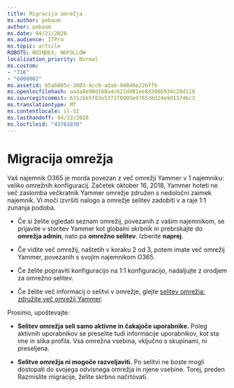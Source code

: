 ```yaml
---
title: Migracija omrežja
ms.author: pebaum
author: pebaum
ms.date: 04/21/2020
ms.audience: ITPro
ms.topic: article
ROBOTS: NOINDEX, NOFOLLOW
localization_priority: Normal
ms.custom:
- "716"
- "6000002"
ms.assetid: b5ab885c-3803-4cc8-adab-94848e226ffb
ms.openlocfilehash: aada8e90d168a4c621dd81ee8d306b934c20d119
ms.sourcegitcommit: 631cbb5f03e5371f0995e976536d24e9d13746c3
ms.translationtype: MT
ms.contentlocale: sl-SI
ms.lasthandoff: 04/22/2020
ms.locfileid: "43761830"
---
```

# <a name="network-migration"></a>Migracija omrežja

Vaš najemnik O365 je morda povezan z več omrežji Yammer v 1 najemniku: veliko omrežnih konfiguracij. Začetek oktober 16, 2018, Yammer hoteti ne več zaslomba večkratnik Yammer omrežje združen s nedoločni zaimek najemnik. Vi moči izvršiti nalogo a omrežje selitev zadobiti v a raje 1:1 zunanja podoba.
  
- Če si želite ogledati seznam omrežij, povezanih z vašim najemnikom, se prijavite v storitev Yammer kot globalni skrbnik in prebrskajte do **omrežja admin**, nato pa **omrežno selitev**. Izberite **naprej**.

- Če vidite več omrežij, naštetih v koraku 2 od 3, potem imate več omrežij Yammer, povezanih s svojim najemnikom O365.

- Če želite popraviti konfiguracijo na 1:1 konfiguracijo, nadaljujte z orodjem za omrežno selitev.

- Če želite več informacij o selitvi v omrežje, glejte [selitev omrežja: združite več omrežij Yammer](https://docs.microsoft.com/yammer/configure-your-yammer-network/consolidate-multiple-yammer-networks).

Prosimo, upoštevajte:
  
- **Selitev omrežja seli samo aktivne in čakajoče uporabnike.** Poleg aktivnih uporabnikov se preselite tudi informacije uporabnikov, kot sta ime in slika profila. Vsa omrežna vsebina, vključno s skupinami, ni preseljena.

- **Selitve omrežja ni mogoče razveljaviti.** Po selitvi ne boste mogli dostopati do svojega odvisnega omrežja in njene vsebine. Torej, preden Razmislite migracije, želite skrbno načrtovati.
